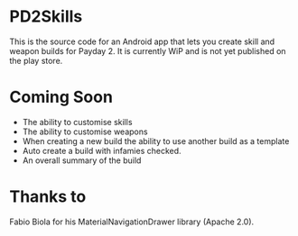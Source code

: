 # PD2Skills
This is the source code for an Android app that lets you create skill and weapon builds for Payday 2.
It is currently WiP and is not yet published on the play store.

# Coming Soon
 - The ability to customise skills
 - The ability to customise weapons
 - When creating a new build the ability to use another build as a template
 - Auto create a build with infamies checked.
 - An overall summary of the build

# Thanks to
Fabio Biola for his MaterialNavigationDrawer library (Apache 2.0).
